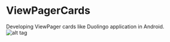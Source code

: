 # ViewPagerCards
Developing ViewPager cards like Duolingo application in Android.
<br/>
![alt tag](http://i.imgur.com/UXpVigQ.gif)
